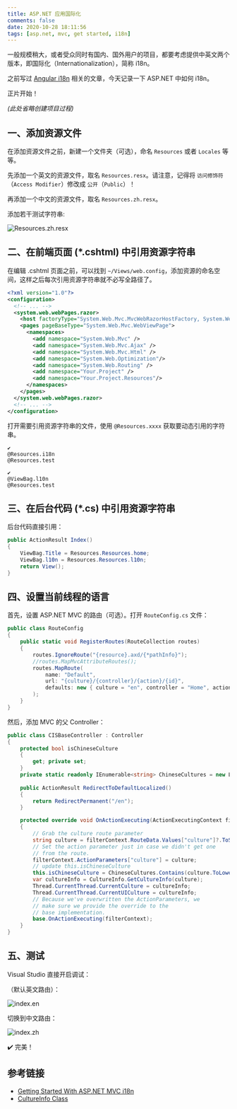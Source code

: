 ```yaml
---
title: ASP.NET 应用国际化
comments: false
date: 2020-10-28 18:11:56
tags: [asp.net, mvc, get started, i18n]
---
```


一般规模稍大，或者受众同时有国内、国外用户的项目，都要考虑提供中英文两个版本，即国际化（Internationalization），简称 i18n。

之前写过 [Angular i18n](/2020/07/01/Angular-internationalization/) 相关的文章，今天记录一下 ASP.NET 中如何 i18n。

正片开始！

*(此处省略创建项目过程)*

## 一、添加资源文件

在添加资源文件之前，新建一个文件夹（可选），命名 `Resources` 或者 `Locales` 等等。

先添加一个英文的资源文件，取名 `Resources.resx`。请注意，记得将 `访问修饰符`（`Access Modifier`）修改成 `公开`（`Public`）！

再添加一个中文的资源文件，取名 `Resources.zh.resx`。

添加若干测试字符串:

![Resources.zh.resx](/images/asp-net-i18n/Resources.zh.resx.png)

## 二、在前端页面 (*.cshtml) 中引用资源字符串

在编辑 .cshtml 页面之前，可以找到 `~/Views/web.config`，添加资源的命名空间，这样之后每次引用资源字符串就不必写全路径了。

``` xml
<?xml version="1.0"?>
<configuration>
  <!-- ... -->
  <system.web.webPages.razor>
    <host factoryType="System.Web.Mvc.MvcWebRazorHostFactory, System.Web.Mvc, Version=5.2.7.0, Culture=neutral, PublicKeyToken=31BF3856AD364E35" />
    <pages pageBaseType="System.Web.Mvc.WebViewPage">
      <namespaces>
        <add namespace="System.Web.Mvc" />
        <add namespace="System.Web.Mvc.Ajax" />
        <add namespace="System.Web.Mvc.Html" />
        <add namespace="System.Web.Optimization"/>
        <add namespace="System.Web.Routing" />
        <add namespace="Your.Project" />
        <add namespace="Your.Project.Resources"/>
      </namespaces>
    </pages>
  </system.web.webPages.razor>
  <!-- ... -->
</configuration>
```

打开需要引用资源字符串的文件，使用 `@Resources.xxxx` 获取要动态引用的字符串。

``` cshtml
✔️
@Resources.i18n
@Resources.test

✔️
@ViewBag.l10n
@Resources.test
```

## 三、在后台代码 (*.cs) 中引用资源字符串

后台代码直接引用：

``` cs
public ActionResult Index()
{
    ViewBag.Title = Resources.Resources.home;
    ViewBag.l10n = Resources.Resources.l10n;
    return View();
}
```

## 四、设置当前线程的语言

首先，设置 ASP.NET MVC 的路由（可选）。打开 `RouteConfig.cs` 文件：

``` cs
public class RouteConfig
{
    public static void RegisterRoutes(RouteCollection routes)
    {
        routes.IgnoreRoute("{resource}.axd/{*pathInfo}");
        //routes.MapMvcAttributeRoutes();
        routes.MapRoute(
            name: "Default",
            url: "{culture}/{controller}/{action}/{id}",
            defaults: new { culture = "en", controller = "Home", action = "Index", id = UrlParameter.Optional }
        );
    }
}
```

然后，添加 MVC 的父 Controller：

``` cs
public class CISBaseController : Controller
{
    protected bool isChineseCulture
    {
        get; private set;
    }
    private static readonly IEnumerable<string> ChineseCultures = new List<string>() { "zh", "zh-han", "zh-hans" };
    
    public ActionResult RedirectToDefaultLocalized()
    {
        return RedirectPermanent("/en");
    }

    protected override void OnActionExecuting(ActionExecutingContext filterContext)
    {
        // Grab the culture route parameter
        string culture = filterContext.RouteData.Values["culture"]?.ToString();
        // Set the action parameter just in case we didn't get one
        // from the route.
        filterContext.ActionParameters["culture"] = culture;
        // update this.isChineseCulture
        this.isChineseCulture = ChineseCultures.Contains(culture.ToLower());
        var cultureInfo = CultureInfo.GetCultureInfo(culture);
        Thread.CurrentThread.CurrentCulture = cultureInfo;
        Thread.CurrentThread.CurrentUICulture = cultureInfo;
        // Because we've overwritten the ActionParameters, we
        // make sure we provide the override to the 
        // base implementation.
        base.OnActionExecuting(filterContext);
    }
}
```

## 五、测试

Visual Studio 直接开启调试：

（默认英文路由）：

![index.en](/images/asp-net-i18n/index.en.png)

切换到中文路由：

![index.zh](/images/asp-net-i18n/index.zh.png)

✔️ 完美！

## 参考链接

- [Getting Started With ASP.NET MVC i18n](https://phrase.com/blog/posts/getting-started-with-asp-net-mvc-i18n/)
- [CultureInfo Class](https://docs.microsoft.com/en-us/dotnet/api/system.globalization.cultureinfo?view=netframework-4.7)
